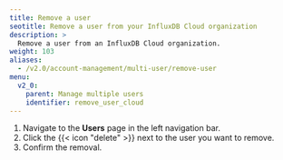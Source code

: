 ```yaml
---
title: Remove a user
seotitle: Remove a user from your InfluxDB Cloud organization
description: >
  Remove a user from an InfluxDB Cloud organization.
weight: 103
aliases:
  - /v2.0/account-management/multi-user/remove-user
menu:
  v2_0:
    parent: Manage multiple users
    identifier: remove_user_cloud
---
```


1. Navigate to the **Users** page in the left navigation bar.
2. Click the {{< icon "delete" >}} next to the user you want to remove.
3. Confirm the removal.

